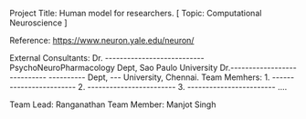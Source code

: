 Project Title: Human model for researchers. [ Topic: Computational Neuroscience ]

Reference: https://www.neuron.yale.edu/neuron/

External Consultants:
       Dr. --------------------------- PsychoNeuroPharmacology Dept, Sao Paulo University
       Dr.---------------------------- ---------- Dept, --- University, Chennai.
             Team Memhers:
                   1. ------------------------ 
                   2. ------------------------
                   3. ------------------------
                   ....

Team Lead: Ranganathan
      Team Member: Manjot Singh
